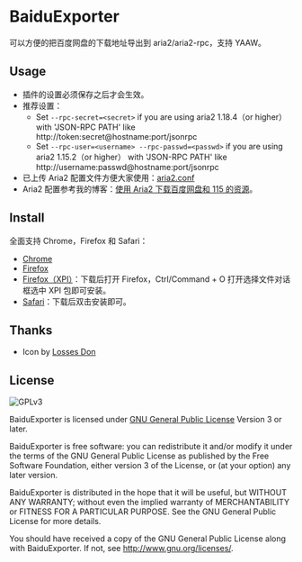 # BaiduExporter

可以方便的把百度网盘的下载地址导出到 aria2/aria2-rpc，支持 YAAW。

## Usage

- 插件的设置必须保存之后才会生效。
- 推荐设置：
	- Set `--rpc-secret=<secret>` if you are using aria2 1.18.4（or higher） with 'JSON-RPC PATH' like http://token:secret@hostname:port/jsonrpc
	- Set `--rpc-user=<username> --rpc-passwd=<passwd>` if you are using aria2 1.15.2（or higher） with 'JSON-RPC PATH' like http://username:passwd@hostname:port/jsonrpc
- 已上传 Aria2 配置文件方便大家使用：[aria2.conf](https://raw.githubusercontent.com/acgotaku/BaiduExporter/master/aria2c/aria2.conf)
- Aria2 配置参考我的博客：[使用 Aria2 下载百度网盘和 115 的资源](https://blog.icehoney.me/posts/2015-01-31-Aria2-download)。

## Install

全面支持 Chrome，Firefox 和 Safari：

- [Chrome](https://chrome.google.com/webstore/detail/baiduexporter/mjaenbjdjmgolhoafkohbhhbaiedbkno)
- [Firefox](https://addons.mozilla.org/zh-CN/firefox/addon/baiduexporter)
- [Firefox（XPI）](https://raw.githubusercontent.com/acgotaku/BaiduExporter/master/firefox/BaiduExporter.xpi)：下载后打开 Firefox，Ctrl/Command + O 打开选择文件对话框选中 XPI 包即可安装。
- [Safari](https://raw.githubusercontent.com/acgotaku/BaiduExporter/master/safari/BaiduExporter.safariextz)：下载后双击安装即可。

## Thanks

- Icon by [Losses Don](https://github.com/Losses)

## License

![GPLv3](https://www.gnu.org/graphics/gplv3-127x51.png)

BaiduExporter is licensed under [GNU General Public License](https://www.gnu.org/licenses/gpl.html) Version 3 or later.

BaiduExporter is free software: you can redistribute it and/or modify
it under the terms of the GNU General Public License as published by
the Free Software Foundation, either version 3 of the License, or
(at your option) any later version.

BaiduExporter is distributed in the hope that it will be useful,
but WITHOUT ANY WARRANTY; without even the implied warranty of
MERCHANTABILITY or FITNESS FOR A PARTICULAR PURPOSE.  See the
GNU General Public License for more details.

You should have received a copy of the GNU General Public License
along with BaiduExporter.  If not, see <http://www.gnu.org/licenses/>.
